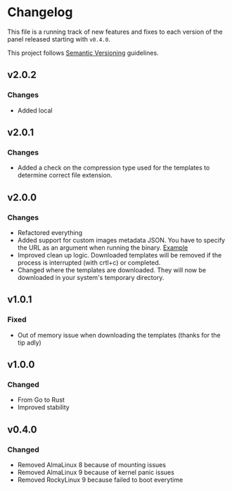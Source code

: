 # Changelog

This file is a running track of new features and fixes to each version of the panel released starting with `v0.4.0`.

This project follows [Semantic Versioning](http://semver.org) guidelines.

## v2.0.2

### Changes

- Added local

## v2.0.1

### Changes

- Added a check on the compression type used for the templates to determine correct file extension.

## v2.0.0

### Changes

- Refactored everything
- Added support for custom images metadata JSON. You have to specify the URL as an argument when running the
  binary. [Example](https://images.cdn.convoypanel.com/images.json)
- Improved clean up logic. Downloaded templates will be removed if the process is interrupted (with crtl+c) or
  completed.
- Changed where the templates are downloaded. They will now be downloaded in your system's temporary directory.

## v1.0.1

### Fixed

- Out of memory issue when downloading the templates (thanks for the tip adly)

## v1.0.0

### Changed

- From Go to Rust
- Improved stability

## v0.4.0

### Changed

- Removed AlmaLinux 8 because of mounting issues
- Removed AlmaLinux 9 because of kernel panic issues
- Removed RockyLinux 9 because failed to boot everytime
